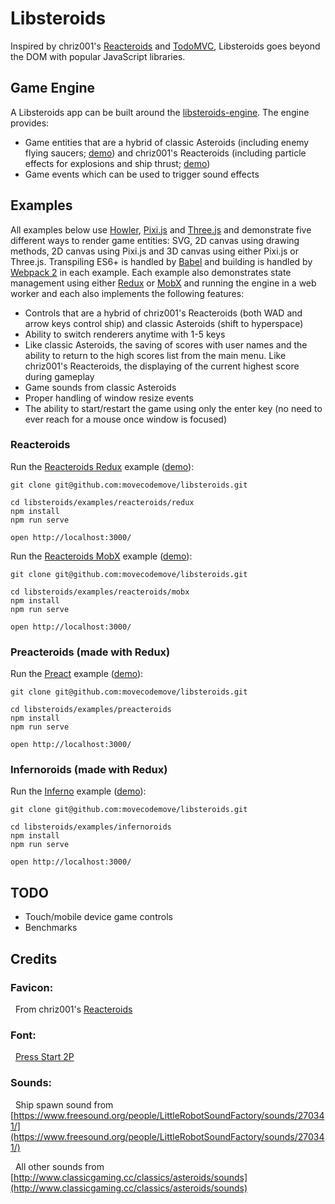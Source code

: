 # Libsteroids

Inspired by chriz001's [Reacteroids](https://github.com/chriz001/Reacteroids) and [TodoMVC](https://github.com/tastejs/todomvc), Libsteroids goes beyond the DOM with popular JavaScript libraries.

## Game Engine

A Libsteroids app can be built around the [libsteroids-engine](https://www.npmjs.com/package/libsteroids-engine).  The engine provides:

- Game entities that are a hybrid of classic Asteroids (including enemy flying saucers; [demo](http://www.classicgaming.cc/classics/asteroids/play-asteroids)) and chriz001's Reacteroids (including particle effects for explosions and ship thrust; [demo](https://chriz001.github.io/Reacteroids))
- Game events which can be used to trigger sound effects

## Examples

All examples below use [Howler](https://github.com/goldfire/howler.js), [Pixi.js](https://github.com/pixijs/pixi.js) and [Three.js](https://github.com/mrdoob/three.js) and demonstrate five different ways to render game entities: SVG, 2D canvas using drawing methods, 2D canvas using Pixi.js and 3D canvas using either Pixi.js or Three.js.  Transpiling ES6+ is handled by [Babel](https://github.com/babel/babel) and building is handled by [Webpack 2](https://github.com/webpack/webpack) in each example.  Each example also demonstrates state management using either [Redux](https://github.com/reactjs/redux) or [MobX](https://github.com/mobxjs/mobx) and running the engine in a web worker and each also implements the following features:

- Controls that are a hybrid of chriz001's Reacteroids (both WAD and arrow keys control ship) and classic Asteroids (shift to hyperspace)
- Ability to switch renderers anytime with 1-5 keys
- Like classic Asteroids, the saving of scores with user names and the ability to return to the high scores list from the main menu.  Like chriz001's Reacteroids, the displaying of the current highest score during gameplay
- Game sounds from classic Asteroids
- Proper handling of window resize events
- The ability to start/restart the game using only the enter key (no need to ever reach for a mouse once window is focused)


### Reacteroids

Run the [Reacteroids Redux](https://github.com/movecodemove/libsteroids/tree/master/examples/reacteroids/redux) example ([demo](https://movecodemove.github.io/libsteroids/reacteroids/redux)):

```
git clone git@github.com:movecodemove/libsteroids.git

cd libsteroids/examples/reacteroids/redux
npm install
npm run serve

open http://localhost:3000/

```

Run the [Reacteroids MobX](https://github.com/movecodemove/libsteroids/tree/master/examples/reacteroids/mobx) example ([demo](https://movecodemove.github.io/libsteroids/reacteroids/mobx)):

```
git clone git@github.com:movecodemove/libsteroids.git

cd libsteroids/examples/reacteroids/mobx
npm install
npm run serve

open http://localhost:3000/

```

### Preacteroids (made with Redux)

Run the [Preact](https://github.com/movecodemove/libsteroids/tree/master/examples/preacteroids) example ([demo](https://movecodemove.github.io/libsteroids/preacteroids)):

```
git clone git@github.com:movecodemove/libsteroids.git

cd libsteroids/examples/preacteroids
npm install
npm run serve

open http://localhost:3000/

```

### Infernoroids (made with Redux)

Run the [Inferno](https://github.com/movecodemove/libsteroids/tree/master/examples/infernoroids) example ([demo](https://movecodemove.github.io/libsteroids/infernoroids)):

```
git clone git@github.com:movecodemove/libsteroids.git

cd libsteroids/examples/infernoroids
npm install
npm run serve

open http://localhost:3000/

```

## TODO

- Touch/mobile device game controls
- Benchmarks

## Credits

### Favicon:

&nbsp;&nbsp;From chriz001's [Reacteroids](https://github.com/chriz001/Reacteroids/tree/gh-pages)

### Font:

&nbsp;&nbsp;[Press Start 2P](http://www.fontspace.com/codeman38/press-start-2p)

### Sounds:

&nbsp;&nbsp;Ship spawn sound from [https://www.freesound.org/people/LittleRobotSoundFactory/sounds/270341/](https://www.freesound.org/people/LittleRobotSoundFactory/sounds/270341/)

&nbsp;&nbsp;All other sounds from [http://www.classicgaming.cc/classics/asteroids/sounds](http://www.classicgaming.cc/classics/asteroids/sounds)

